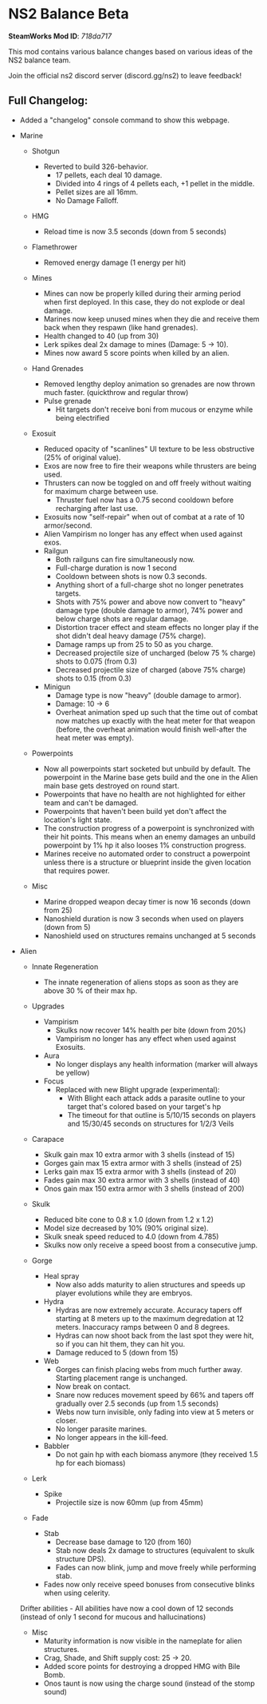 # NS2 Balance Beta
**SteamWorks Mod ID**: *718da717*

This mod contains various balance changes based on various ideas of the NS2 balance team.

Join the official ns2 discord server (discord.gg/ns2) to leave feedback!


## Full Changelog:
- Added a "changelog" console command to show this webpage.
- Marine
    - Shotgun
        - Reverted to build 326-behavior.
            - 17 pellets, each deal 10 damage.
            - Divided into 4 rings of 4 pellets each, +1 pellet in the middle.
            - Pellet sizes are all 16mm.
            - No Damage Falloff.
    - HMG
        - Reload time is now 3.5 seconds (down from 5 seconds)
    - Flamethrower
        - Removed energy damage (1 energy per hit)
    - Mines
        - Mines can now be properly killed during their arming period when first deployed. In this case, they do not explode or deal               damage.
        - Marines now keep unused mines when they die and receive them back when they respawn (like hand grenades).
        - Health changed to 40 (up from 30)
        - Lerk spikes deal 2x damage to mines (Damage: 5 -> 10).
        - Mines now award 5 score points when killed by an alien.
    - Hand Grenades
        - Removed lengthy deploy animation so grenades are now thrown much faster. (quickthrow and regular throw)
        - Pulse grenade
            - Hit targets don't receive boni from mucous or enzyme while being electrified
    - Exosuit
        - Reduced opacity of "scanlines" UI texture to be less obstructive (25% of original value).
        - Exos are now free to fire their weapons while thrusters are being used.
        - Thrusters can now be toggled on and off freely without waiting for maximum charge between use.
            - Thruster fuel now has a 0.75 second cooldown before recharging after last use.
        - Exosuits now "self-repair" when out of combat at a rate of 10 armor/second.
        - Alien Vampirism no longer has any effect when used against exos.
        - Railgun
            - Both railguns can fire simultaneously now.
            - Full-charge duration is now 1 second
            - Cooldown between shots is now 0.3 seconds.
            - Anything short of a full-charge shot no longer penetrates targets.
            - Shots with 75% power and above now convert to "heavy" damage type (double damage to armor), 74% power and below charge                   shots are regular damage.
            - Distortion tracer effect and steam effects no longer play if the shot didn't deal heavy damage (75% charge).
            - Damage ramps up from 25 to 50 as you charge.
            - Decreased projectile size of uncharged (below 75 % charge) shots to 0.075 (from 0.3)
            - Decreased projectile size of charged (above 75% charge) shots to 0.15 (from 0.3)
        - Minigun
            - Damage type is now "heavy" (double damage to armor).
            - Damage: 10 -> 6
            - Overheat animation sped up such that the time out of combat now matches up exactly with the heat meter for that weapon (before, the overheat animation would finish well-after the heat meter was empty).
    - Powerpoints
        - Now all powerpoints start socketed but unbuild by default. The
        powerpoint in the Marine base gets build and the one in the Alien main
        base gets destroyed on round start.
        - Powerpoints that have no health are not highlighted for either team and
        can't be damaged.
        - Powerpoints that haven't been build yet don't
        affect the location's light state.
        - The construction progress of a powerpoint is synchronized with their
        hit points. This means when an enemy damages an unbuild powerpoint by 1%
        hp it also looses 1% construction progress.
        - Marines receive no automated order to construct a powerpoint unless
        there is a structure or blueprint inside the given location that requires power.

    - Misc
        - Marine dropped weapon decay timer is now 16 seconds (down from 25)
        - Nanoshield duration is now 3 seconds when used on players (down from 5) 
        - Nanoshield used on structures remains unchanged at 5 seconds
- Alien

    - Innate Regeneration
        - The innate regeneration of aliens stops as soon as they are above 30 % of their max hp. 

    - Upgrades
        - Vampirism
            - Skulks now recover 14% health per bite (down from 20%)
            - Vampirism no longer has any effect when used against Exosuits.
        - Aura
            - No longer displays any health information (marker will always be yellow)
        - Focus
            - Replaced with new Blight upgrade (experimental):
                - With Blight each attack adds a parasite outline to your target that's colored based on your target's hp
                - The timeout for that outline is 5/10/15 seconds on players and 15/30/45 seconds on structures for 1/2/3 Veils

    - Carapace
        - Skulk gain max 10 extra armor with 3 shells (instead of 15)
        - Gorges gain max 15 extra armor with 3 shells (instead of 25)
        - Lerks gain max 15 extra armor with 3 shells (instead of 20)
        - Fades gain max 30 extra armor with 3 shells (instead of 40)
        - Onos gain max 150 extra armor with 3 shells (instead of 200)
        
    - Skulk
        - Reduced bite cone to 0.8 x 1.0 (down from 1.2 x 1.2)
        - Model size decreased by 10% (90% original size).
        - Skulk sneak speed reduced to 4.0 (down from 4.785)
        - Skulks now only receive a speed boost from a consecutive jump.
        
    - Gorge
        - Heal spray
            - Now also adds maturity to alien structures and speeds up player evolutions while they are embryos.
        - Hydra
            - Hydras are now extremely accurate. Accuracy tapers off starting at 8 meters up to the maximum degredation at 12 meters. Inaccuracy ramps between 0 and 8 degrees.
            - Hydras can now shoot back from the last spot they were hit, so if you can hit them, they can hit you.
            - Damage reduced to 5 (down from 15)
        - Web
            - Gorges can finish placing webs from much further away.  Starting placement range is unchanged.
            - Now break on contact.
            - Snare now reduces movement speed by 66% and tapers off gradually over 2.5 seconds (up from 1.5 seconds)
            - Webs now turn invisible, only fading into view at 5 meters or closer.
            - No longer parasite marines.
            - No longer appears in the kill-feed.
        - Babbler
            - Do not gain hp with each biomass anymore (they received 1.5 hp for each biomass)
    - Lerk
        - Spike
            - Projectile size is now 60mm (up from 45mm)
    - Fade
        - Stab
            - Decrease base damage to 120 (from 160)
            - Stab now deals 2x damage to structures (equivalent to skulk structure DPS).
            - Fades can now blink, jump and move freely while performing stab.
        - Fades now only receive speed bonuses from consecutive blinks when using celerity.
        
    Drifter abilities
        - All abilities have now a cool down of 12 seconds (instead of only 1 second for mucous and hallucinations)
        
    - Misc
        - Maturity information is now visible in the nameplate for alien structures.
        - Crag, Shade, and Shift supply cost: 25 -> 20.
        - Added score points for destroying a dropped HMG with Bile Bomb.
        - Onos taunt is now using the charge sound (instead of the stomp sound)
